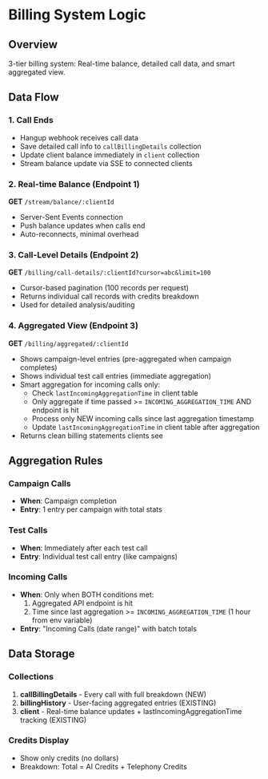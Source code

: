 # Billing System Logic

## Overview
3-tier billing system: Real-time balance, detailed call data, and smart aggregated view.

## Data Flow

### 1. Call Ends
- Hangup webhook receives call data
- Save detailed call info to `callBillingDetails` collection
- Update client balance immediately in `client` collection
- Stream balance update via SSE to connected clients

### 2. Real-time Balance (Endpoint 1)
**GET** `/stream/balance/:clientId`
- Server-Sent Events connection
- Push balance updates when calls end
- Auto-reconnects, minimal overhead

### 3. Call-Level Details (Endpoint 2)
**GET** `/billing/call-details/:clientId?cursor=abc&limit=100`
- Cursor-based pagination (100 records per request)
- Returns individual call records with credits breakdown
- Used for detailed analysis/auditing

### 4. Aggregated View (Endpoint 3)
**GET** `/billing/aggregated/:clientId`
- Shows campaign-level entries (pre-aggregated when campaign completes)
- Shows individual test call entries (immediate aggregation)
- Smart aggregation for incoming calls only:
  - Check `lastIncomingAggregationTime` in client table
  - Only aggregate if time passed >= `INCOMING_AGGREGATION_TIME` AND endpoint is hit
  - Process only NEW incoming calls since last aggregation timestamp
  - Update `lastIncomingAggregationTime` in client table after aggregation
- Returns clean billing statements clients see

## Aggregation Rules

### Campaign Calls
- **When**: Campaign completion
- **Entry**: 1 entry per campaign with total stats

### Test Calls
- **When**: Immediately after each test call
- **Entry**: Individual test call entry (like campaigns)

### Incoming Calls  
- **When**: Only when BOTH conditions met:
  1. Aggregated API endpoint is hit  
  2. Time since last aggregation >= `INCOMING_AGGREGATION_TIME` (1 hour from env variable)
- **Entry**: "Incoming Calls (date range)" with batch totals

## Data Storage

### Collections
1. **callBillingDetails** - Every call with full breakdown (NEW)
2. **billingHistory** - User-facing aggregated entries (EXISTING)  
3. **client** - Real-time balance updates + lastIncomingAggregationTime tracking (EXISTING)

### Credits Display
- Show only credits (no dollars)
- Breakdown: Total = AI Credits + Telephony Credits